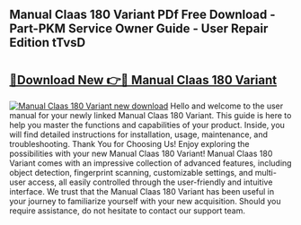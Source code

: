## Manual Claas 180 Variant PDf Free Download - Part-PKM Service Owner Guide - User Repair Edition tTvsD

# <h2><a href="http://bc61888.oget.top/?id=Manual+Claas+180+Variant">🔗Download New 👉🔴 Manual Claas 180 Variant</a></h2>

[![Manual Claas 180 Variant new download](https://i.imgur.com/5g1atiW.png)](http://bc61888.oget.top/?id=Manual+Claas+180+Variant)
Hello and welcome to the user manual for your newly linked Manual Claas 180 Variant. This guide is here to help you master the functions and capabilities of your product. Inside, you will find detailed instructions for installation, usage, maintenance, and troubleshooting. Thank You for Choosing Us! Enjoy exploring the possibilities with your new Manual Claas 180 Variant! Manual Claas 180 Variant comes with an impressive collection of advanced features, including object detection, fingerprint scanning, customizable settings, and multi-user access, all easily controlled through the user-friendly and intuitive interface. We trust that the Manual Claas 180 Variant has been useful in your journey to familiarize yourself with your new acquisition. Should you require assistance, do not hesitate to contact our support team.
